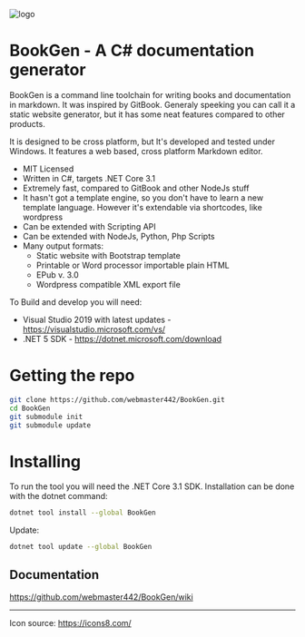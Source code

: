 ![logo](https://raw.githubusercontent.com/wiki/webmaster442/BookGen/img/logo.png)

# BookGen - A C# documentation generator

BookGen is a command line toolchain for writing books and documentation in markdown. It was inspired by GitBook. Generaly speeking you can call it a static website generator, but it has some neat features compared to other products.

It is designed to be cross platform, but It's developed and tested under Windows. It features a web based, cross platform Markdown editor.

* MIT Licensed
* Written in C#, targets .NET Core 3.1
* Extremely fast, compared to GitBook and other NodeJs stuff
* It hasn't got a template engine, so you don't have to learn a new template language. However it's extendable via shortcodes, like wordpress
* Can be extended with Scripting API
* Can be extended with NodeJs, Python, Php Scripts
* Many output formats: 
    * Static website with Bootstrap template
    * Printable or Word processor importable plain HTML
    * EPub v. 3.0
    * Wordpress compatible XML export file

To Build and develop you will need:
* Visual Studio 2019 with latest updates - https://visualstudio.microsoft.com/vs/
* .NET 5 SDK - https://dotnet.microsoft.com/download

# Getting the repo

```bash
git clone https://github.com/webmaster442/BookGen.git
cd BookGen
git submodule init
git submodule update
```

# Installing

To run the tool you will need the .NET Core 3.1 SDK. Installation can be done with the dotnet command:

```bash
dotnet tool install --global BookGen
```

Update:

```bash
dotnet tool update --global BookGen
```

## Documentation

https://github.com/webmaster442/BookGen/wiki

---
Icon source: https://icons8.com/
